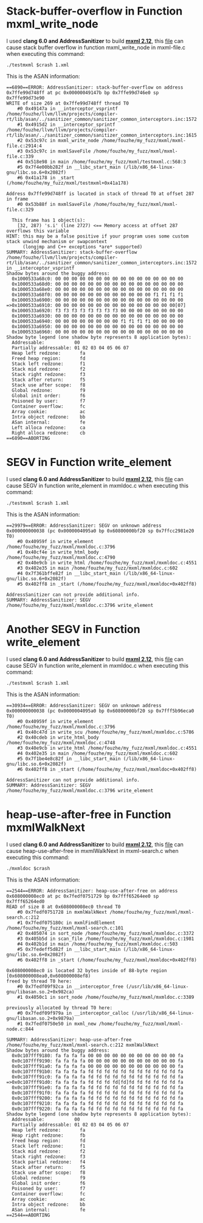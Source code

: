 # Stack-buffer-overflow in Function mxml_write_node

I used **clang 6.0 and AddressSanitizer**  to build **[mxml 2.12](https://github.com/michaelrsweet/mxml)**, this [file](https://github.com/fouzhe/security/blob/master/mxml/Stack-buffer-overflow-mxml_write_node) can cause stack buffer overflow in function mxml_write_node in mxml-file.c when executing this command:

```shell
./testmxml $crash 1.xml
```

This is the ASAN information:

```shell
==6890==ERROR: AddressSanitizer: stack-buffer-overflow on address 0x7ffe99d748ff at pc 0x00000049147b bp 0x7ffe99d746e0 sp 0x7ffe99d73e90
WRITE of size 269 at 0x7ffe99d748ff thread T0
    #0 0x49147a in __interceptor_vsprintf /home/fouzhe/llvm/llvm/projects/compiler-rt/lib/asan/../sanitizer_common/sanitizer_common_interceptors.inc:1572
    #1 0x4915d2 in __interceptor_sprintf /home/fouzhe/llvm/llvm/projects/compiler-rt/lib/asan/../sanitizer_common/sanitizer_common_interceptors.inc:1615
    #2 0x53c97c in mxml_write_node /home/fouzhe/my_fuzz/mxml/mxml-file.c:2914:4
    #3 0x53c97c in mxmlSaveFile /home/fouzhe/my_fuzz/mxml/mxml-file.c:339
    #4 0x518e98 in main /home/fouzhe/my_fuzz/mxml/testmxml.c:568:3
    #5 0x7f4e00bb282f in __libc_start_main (/lib/x86_64-linux-gnu/libc.so.6+0x2082f)
    #6 0x41a178 in _start (/home/fouzhe/my_fuzz/mxml/testmxml+0x41a178)

Address 0x7ffe99d748ff is located in stack of thread T0 at offset 287 in frame
    #0 0x53b88f in mxmlSaveFile /home/fouzhe/my_fuzz/mxml/mxml-file.c:329

  This frame has 1 object(s):
    [32, 287) 's.i' (line 2727) <== Memory access at offset 287 overflows this variable
HINT: this may be a false positive if your program uses some custom stack unwind mechanism or swapcontext
      (longjmp and C++ exceptions *are* supported)
SUMMARY: AddressSanitizer: stack-buffer-overflow /home/fouzhe/llvm/llvm/projects/compiler-rt/lib/asan/../sanitizer_common/sanitizer_common_interceptors.inc:1572 in __interceptor_vsprintf
Shadow bytes around the buggy address:
  0x1000533a68c0: 00 00 00 00 00 00 00 00 00 00 00 00 00 00 00 00
  0x1000533a68d0: 00 00 00 00 00 00 00 00 00 00 00 00 00 00 00 00
  0x1000533a68e0: 00 00 00 00 00 00 00 00 00 00 00 00 00 00 00 00
  0x1000533a68f0: 00 00 00 00 00 00 00 00 00 00 00 00 f1 f1 f1 f1
  0x1000533a6900: 00 00 00 00 00 00 00 00 00 00 00 00 00 00 00 00
=>0x1000533a6910: 00 00 00 00 00 00 00 00 00 00 00 00 00 00 00[07]
  0x1000533a6920: f3 f3 f3 f3 f3 f3 f3 f3 00 00 00 00 00 00 00 00
  0x1000533a6930: 00 00 00 00 00 00 00 00 00 00 00 00 00 00 00 00
  0x1000533a6940: 00 00 00 00 00 00 00 00 f1 f1 f1 f1 00 00 00 00
  0x1000533a6950: 00 00 00 00 00 00 00 00 00 00 00 00 00 00 00 00
  0x1000533a6960: 00 00 00 00 00 00 00 00 00 00 00 00 00 00 00 00
Shadow byte legend (one shadow byte represents 8 application bytes):
  Addressable:           00
  Partially addressable: 01 02 03 04 05 06 07
  Heap left redzone:       fa
  Freed heap region:       fd
  Stack left redzone:      f1
  Stack mid redzone:       f2
  Stack right redzone:     f3
  Stack after return:      f5
  Stack use after scope:   f8
  Global redzone:          f9
  Global init order:       f6
  Poisoned by user:        f7
  Container overflow:      fc
  Array cookie:            ac
  Intra object redzone:    bb
  ASan internal:           fe
  Left alloca redzone:     ca
  Right alloca redzone:    cb
==6890==ABORTING
```



# SEGV in Function write_element

I used **clang 6.0 and AddressSanitizer**  to build **[mxml 2.12](https://github.com/michaelrsweet/mxml)**, this [file](https://github.com/fouzhe/security/blob/master/mxml/SEGV_write_element) can cause SEGV in function write_element in mxmldoc.c when executing this command:

```shell
./testmxml $crash 1.xml
```

This is the ASAN information:

```shell
==29979==ERROR: AddressSanitizer: SEGV on unknown address 0x000000000038 (pc 0x0000004095a0 bp 0x60800000bf20 sp 0x7ffcc2981e20 T0)
    #0 0x40959f in write_element /home/fouzhe/my_fuzz/mxml/mxmldoc.c:3796
    #1 0x40cf4e in write_html_body /home/fouzhe/my_fuzz/mxml/mxmldoc.c:4790
    #2 0x40e9cb in write_html /home/fouzhe/my_fuzz/mxml/mxmldoc.c:4551
    #3 0x402e35 in main /home/fouzhe/my_fuzz/mxml/mxmldoc.c:602
    #4 0x7f361bffe82f in __libc_start_main (/lib/x86_64-linux-gnu/libc.so.6+0x2082f)
    #5 0x402ff8 in _start (/home/fouzhe/my_fuzz/mxml/mxmldoc+0x402ff8)

AddressSanitizer can not provide additional info.
SUMMARY: AddressSanitizer: SEGV /home/fouzhe/my_fuzz/mxml/mxmldoc.c:3796 write_element
```



# Another SEGV in Function write_element

I used **clang 6.0 and AddressSanitizer**  to build **[mxml 2.12](https://github.com/michaelrsweet/mxml)**, this [file](https://github.com/fouzhe/security/blob/master/mxml/SEGV_write_element_2) can cause SEGV in function write_element in mxmldoc.c when executing this command:

```shell
./testmxml $crash 1.xml
```

This is the ASAN information:

```shell
==30934==ERROR: AddressSanitizer: SEGV on unknown address 0x000000000038 (pc 0x0000004095a0 bp 0x60800000bf20 sp 0x7fff5b96eca0 T0)
    #0 0x40959f in write_element /home/fouzhe/my_fuzz/mxml/mxmldoc.c:3796
    #1 0x40c47d in write_scu /home/fouzhe/my_fuzz/mxml/mxmldoc.c:5786
    #2 0x40cdeb in write_html_body /home/fouzhe/my_fuzz/mxml/mxmldoc.c:4748
    #3 0x40e9cb in write_html /home/fouzhe/my_fuzz/mxml/mxmldoc.c:4551
    #4 0x402e35 in main /home/fouzhe/my_fuzz/mxml/mxmldoc.c:602
    #5 0x7f1be4e8c82f in __libc_start_main (/lib/x86_64-linux-gnu/libc.so.6+0x2082f)
    #6 0x402ff8 in _start (/home/fouzhe/my_fuzz/mxml/mxmldoc+0x402ff8)

AddressSanitizer can not provide additional info.
SUMMARY: AddressSanitizer: SEGV /home/fouzhe/my_fuzz/mxml/mxmldoc.c:3796 write_element
```





# heap-use-after-free in Function mxmlWalkNext

I used **clang 6.0 and AddressSanitizer**  to build **[mxml 2.12](https://github.com/michaelrsweet/mxml)**, this [file](https://github.com/fouzhe/security/blob/master/mxml/heap-use-after-free_mxmlWalkNext) can cause heap-use-after-free in mxmlWalkNext in mxml-search.c when executing this command:

```shell
./mxmldoc $crash
```

This is the ASAN information:

```shell
==2544==ERROR: AddressSanitizer: heap-use-after-free on address 0x608000008ec0 at pc 0x7fedf0751729 bp 0x7fff65264ee0 sp 0x7fff65264ed0
READ of size 8 at 0x608000008ec0 thread T0
    #0 0x7fedf0751728 in mxmlWalkNext /home/fouzhe/my_fuzz/mxml/mxml-search.c:212
    #1 0x7fedf075180c in mxmlFindElement /home/fouzhe/my_fuzz/mxml/mxml-search.c:101
    #2 0x405074 in sort_node /home/fouzhe/my_fuzz/mxml/mxmldoc.c:3372
    #3 0x405b5d in scan_file /home/fouzhe/my_fuzz/mxml/mxmldoc.c:1981
    #4 0x402b1d in main /home/fouzhe/my_fuzz/mxml/mxmldoc.c:503
    #5 0x7fedeff5d82f in __libc_start_main (/lib/x86_64-linux-gnu/libc.so.6+0x2082f)
    #6 0x402ff8 in _start (/home/fouzhe/my_fuzz/mxml/mxmldoc+0x402ff8)

0x608000008ec0 is located 32 bytes inside of 88-byte region [0x608000008ea0,0x608000008ef8)
freed by thread T0 here:
    #0 0x7fedf09f92ca in __interceptor_free (/usr/lib/x86_64-linux-gnu/libasan.so.2+0x982ca)
    #1 0x4050c1 in sort_node /home/fouzhe/my_fuzz/mxml/mxmldoc.c:3389

previously allocated by thread T0 here:
    #0 0x7fedf09f979a in __interceptor_calloc (/usr/lib/x86_64-linux-gnu/libasan.so.2+0x9879a)
    #1 0x7fedf0750e50 in mxml_new /home/fouzhe/my_fuzz/mxml/mxml-node.c:844

SUMMARY: AddressSanitizer: heap-use-after-free /home/fouzhe/my_fuzz/mxml/mxml-search.c:212 mxmlWalkNext
Shadow bytes around the buggy address:
  0x0c107fff9180: fa fa fa fa 00 00 00 00 00 00 00 00 00 00 00 fa
  0x0c107fff9190: fa fa fa fa 00 00 00 00 00 00 00 00 00 00 00 fa
  0x0c107fff91a0: fa fa fa fa 00 00 00 00 00 00 00 00 00 00 00 fa
  0x0c107fff91b0: fa fa fa fa fd fd fd fd fd fd fd fd fd fd fd fa
  0x0c107fff91c0: fa fa fa fa fd fd fd fd fd fd fd fd fd fd fd fa
=>0x0c107fff91d0: fa fa fa fa fd fd fd fd[fd]fd fd fd fd fd fd fa
  0x0c107fff91e0: fa fa fa fa fd fd fd fd fd fd fd fd fd fd fd fa
  0x0c107fff91f0: fa fa fa fa fd fd fd fd fd fd fd fd fd fd fd fa
  0x0c107fff9200: fa fa fa fa fd fd fd fd fd fd fd fd fd fd fd fa
  0x0c107fff9210: fa fa fa fa fd fd fd fd fd fd fd fd fd fd fd fa
  0x0c107fff9220: fa fa fa fa fd fd fd fd fd fd fd fd fd fd fd fa
Shadow byte legend (one shadow byte represents 8 application bytes):
  Addressable:           00
  Partially addressable: 01 02 03 04 05 06 07
  Heap left redzone:       fa
  Heap right redzone:      fb
  Freed heap region:       fd
  Stack left redzone:      f1
  Stack mid redzone:       f2
  Stack right redzone:     f3
  Stack partial redzone:   f4
  Stack after return:      f5
  Stack use after scope:   f8
  Global redzone:          f9
  Global init order:       f6
  Poisoned by user:        f7
  Container overflow:      fc
  Array cookie:            ac
  Intra object redzone:    bb
  ASan internal:           fe
==2544==ABORTING
```



